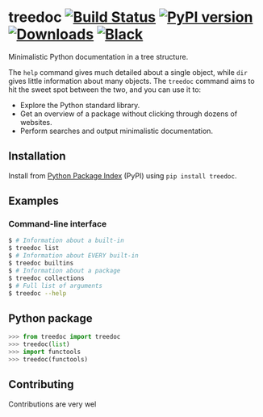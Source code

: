 # treedoc [![Build Status](https://api.travis-ci.com/tommyod/treedoc.svg?branch=master)](https://travis-ci.com/tommyod/treedoc) [![PyPI version](https://badge.fury.io/py/treedoc.svg)](https://pypi.org/project/treedoc/)  [![Downloads](https://pepy.tech/badge/treedoc)](https://pepy.tech/project/treedoc) [![Black](https://img.shields.io/badge/code%20style-black-000000.svg)](https://github.com/ambv/black)

Minimalistic Python documentation in a tree structure.

The `help` command gives much detailed about a single object, while `dir` gives little information about many objects.
The `treedoc` command aims to hit the sweet spot between the two, and you can use it to:
- Explore the Python standard library.
- Get an overview of a package without clicking through dozens of websites.
- Perform searches and output minimalistic documentation.

## Installation

Install from [Python Package Index](https://pypi.org/project/treedoc/) (PyPI) using `pip install treedoc`.

## Examples

### Command-line interface

```bash
$ # Information about a built-in
$ treedoc list
$ # Information about EVERY built-in
$ treedoc builtins
$ # Information about a package
$ treedoc collections
$ # Full list of arguments
$ treedoc --help
```

## Python package

```python
>>> from treedoc import treedoc
>>> treedoc(list)
>>> import functools
>>> treedoc(functools)
```

## Contributing

Contributions are very wel
